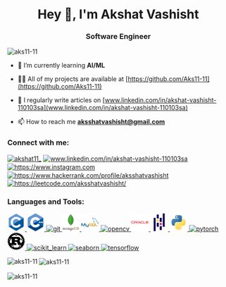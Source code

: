 <h1 align="center">Hey 👋, I'm Akshat Vashisht</h1>
<h3 align="center">Software Engineer</h3>

<p align="left"> <img src="https://komarev.com/ghpvc/?username=aks11-11&label=Profile%20views&color=0e75b6&style=flat" alt="aks11-11" /> </p>

- 🌱 I’m currently learning **AI/ML**

- 👨‍💻 All of my projects are available at [https://github.com/Aks11-11](https://github.com/Aks11-11)

- 📝 I regularly write articles on [www.linkedin.com/in/akshat-vashisht-110103sa](www.linkedin.com/in/akshat-vashisht-110103sa)

- 📫 How to reach me **aksshatvashisht@gmail.com**

<h3 align="left">Connect with me:</h3>
<p align="left">
<a href="https://twitter.com/akshat11_" target="blank"><img align="center" src="https://raw.githubusercontent.com/rahuldkjain/github-profile-readme-generator/master/src/images/icons/Social/twitter.svg" alt="akshat11_" height="30" width="40" /></a>
<a href="https://linkedin.com/in/www.linkedin.com/in/akshat-vashisht-110103sa" target="blank"><img align="center" src="https://raw.githubusercontent.com/rahuldkjain/github-profile-readme-generator/master/src/images/icons/Social/linked-in-alt.svg" alt="www.linkedin.com/in/akshat-vashisht-110103sa" height="30" width="40" /></a>
<a href="https://instagram.com/https://www.instagram.com" target="blank"><img align="center" src="https://raw.githubusercontent.com/rahuldkjain/github-profile-readme-generator/master/src/images/icons/Social/instagram.svg" alt="https://www.instagram.com" height="30" width="40" /></a>
<a href="https://www.hackerrank.com/https://www.hackerrank.com/profile/aksshatvashisht" target="blank"><img align="center" src="https://raw.githubusercontent.com/rahuldkjain/github-profile-readme-generator/master/src/images/icons/Social/hackerrank.svg" alt="https://www.hackerrank.com/profile/aksshatvashisht" height="30" width="40" /></a>
<a href="https://www.leetcode.com/https://leetcode.com/aksshatvashisht/" target="blank"><img align="center" src="https://raw.githubusercontent.com/rahuldkjain/github-profile-readme-generator/master/src/images/icons/Social/leet-code.svg" alt="https://leetcode.com/aksshatvashisht/" height="30" width="40" /></a>
</p>

<h3 align="left">Languages and Tools:</h3>
<p align="left"> <a href="https://www.cprogramming.com/" target="_blank" rel="noreferrer"> <img src="https://raw.githubusercontent.com/devicons/devicon/master/icons/c/c-original.svg" alt="c" width="40" height="40"/> </a> <a href="https://www.w3schools.com/cpp/" target="_blank" rel="noreferrer"> <img src="https://raw.githubusercontent.com/devicons/devicon/master/icons/cplusplus/cplusplus-original.svg" alt="cplusplus" width="40" height="40"/> </a> <a href="https://git-scm.com/" target="_blank" rel="noreferrer"> <img src="https://www.vectorlogo.zone/logos/git-scm/git-scm-icon.svg" alt="git" width="40" height="40"/> </a> <a href="https://www.mongodb.com/" target="_blank" rel="noreferrer"> <img src="https://raw.githubusercontent.com/devicons/devicon/master/icons/mongodb/mongodb-original-wordmark.svg" alt="mongodb" width="40" height="40"/> </a> <a href="https://www.mysql.com/" target="_blank" rel="noreferrer"> <img src="https://raw.githubusercontent.com/devicons/devicon/master/icons/mysql/mysql-original-wordmark.svg" alt="mysql" width="40" height="40"/> </a> <a href="https://opencv.org/" target="_blank" rel="noreferrer"> <img src="https://www.vectorlogo.zone/logos/opencv/opencv-icon.svg" alt="opencv" width="40" height="40"/> </a> <a href="https://www.oracle.com/" target="_blank" rel="noreferrer"> <img src="https://raw.githubusercontent.com/devicons/devicon/master/icons/oracle/oracle-original.svg" alt="oracle" width="40" height="40"/> </a> <a href="https://pandas.pydata.org/" target="_blank" rel="noreferrer"> <img src="https://raw.githubusercontent.com/devicons/devicon/2ae2a900d2f041da66e950e4d48052658d850630/icons/pandas/pandas-original.svg" alt="pandas" width="40" height="40"/> </a> <a href="https://www.python.org" target="_blank" rel="noreferrer"> <img src="https://raw.githubusercontent.com/devicons/devicon/master/icons/python/python-original.svg" alt="python" width="40" height="40"/> </a> <a href="https://pytorch.org/" target="_blank" rel="noreferrer"> <img src="https://www.vectorlogo.zone/logos/pytorch/pytorch-icon.svg" alt="pytorch" width="40" height="40"/> </a> <a href="https://www.rust-lang.org" target="_blank" rel="noreferrer"> <img src="https://raw.githubusercontent.com/devicons/devicon/master/icons/rust/rust-plain.svg" alt="rust" width="40" height="40"/> </a> <a href="https://scikit-learn.org/" target="_blank" rel="noreferrer"> <img src="https://upload.wikimedia.org/wikipedia/commons/0/05/Scikit_learn_logo_small.svg" alt="scikit_learn" width="40" height="40"/> </a> <a href="https://seaborn.pydata.org/" target="_blank" rel="noreferrer"> <img src="https://seaborn.pydata.org/_images/logo-mark-lightbg.svg" alt="seaborn" width="40" height="40"/> </a> <a href="https://www.tensorflow.org" target="_blank" rel="noreferrer"> <img src="https://www.vectorlogo.zone/logos/tensorflow/tensorflow-icon.svg" alt="tensorflow" width="40" height="40"/> </a> </p>

<p><img align="left" src="https://github-readme-stats.vercel.app/api/top-langs?username=aks11-11&show_icons=true&locale=en&layout=compact" alt="aks11-11" /></p>

<p>&nbsp;<img align="center" src="https://github-readme-stats.vercel.app/api?username=aks11-11&show_icons=true&locale=en" alt="aks11-11" /></p>

<p><img align="center" src="https://github-readme-streak-stats.herokuapp.com/?user=aks11-11&" alt="aks11-11" /></p>
